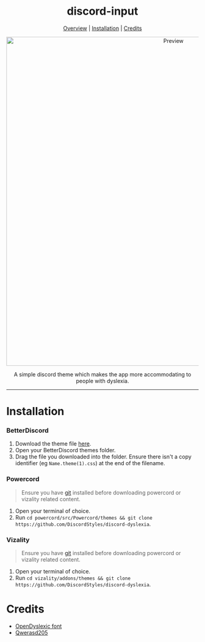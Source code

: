 <h1 align="center">discord-input</h1>
  
<p align="center">
  <a href="#discord-dyslexia">Overview</a> |
  <a href="#installation">Installation</a> |
  <a href="#credits">Credits</a>
</p>

<p align="center">
  <img alt="Preview" width="860" alt="preview" src="https://i.imgur.com/cCINa4T.png">
<p align="center">

<p align="center">A simple discord theme which makes the app more accommodating to people with dyslexia.</p>

---

# Installation

### BetterDiscord

1. Download the theme file [here](https://betterdiscord.net/ghdl?id=3474).
2. Open your BetterDiscord themes folder.
3. Drag the file you downloaded into the folder. Ensure there isn't a copy identifier (eg `Name.theme(1).css`) at the end of the filename.

### Powercord

> Ensure you have [git](https://git-scm.com/) installed before downloading powercord or vizality related content.

1. Open your terminal of choice.
2. Run `cd powercord/src/Powercord/themes && git clone https://github.com/DiscordStyles/discord-dyslexia`.

### Vizality

> Ensure you have [git](https://git-scm.com/) installed before downloading powercord or vizality related content.

1. Open your terminal of choice.
2. Run `cd vizality/addons/themes && git clone https://github.com/DiscordStyles/discord-dyslexia`.

# Credits
- [OpenDyslexic font](https://opendyslexic.org/)
- [Qwerasd205](https://github.com/qwerasd205)
